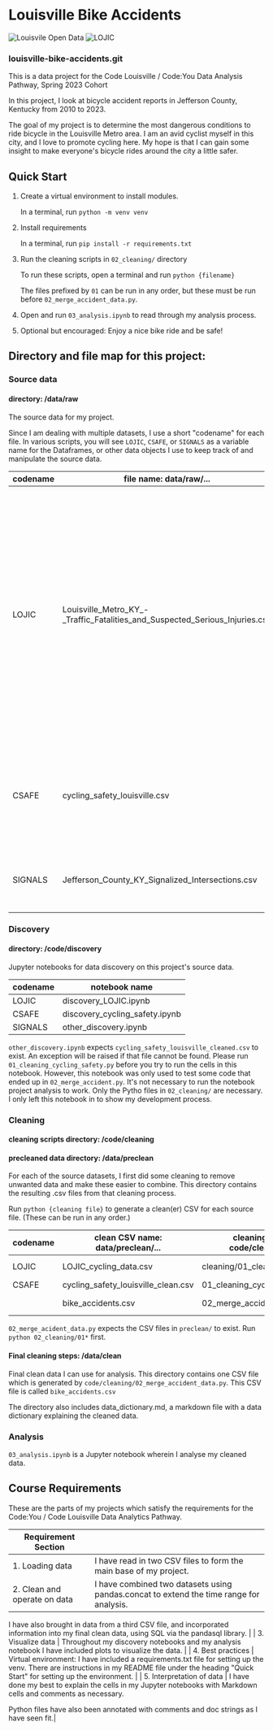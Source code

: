 # Louisville Bike Accidents

![Louisvile Open Data](https://www.arcgis.com/sharing/rest/content/items/105d192e2725465fa5ff70d163ca457a/resources/hub-image-card-crop-iij0khjwg.png)
![LOJIC](https://www.lojic.org/themes/custom/lojic/logo.svg)

### louisville-bike-accidents.git

This is a data project for the Code Louisville / Code:You Data Analysis Pathway, Spring 2023 Cohort

In this project, I look at bicycle accident reports in Jefferson County, Kentucky from 2010 to 2023.

The goal of my project is to determine the most dangerous conditions to ride bicycle in the Louisville Metro area. I am an avid cyclist myself in this city, and I love to promote cycling here. My hope is that I can gain some insight to make everyone's bicycle rides around the city a little safer.

## Quick Start

1. Create a virtual environment to install modules.

    In a terminal, run `python -m venv venv`

1. Install requirements

    In a terminal, run `pip install -r requirements.txt`

1. Run the cleaning scripts in `02_cleaning/` directory

    To run these scripts, open a terminal and run `python {filename}`

    The files prefixed by `01` can be run in any order, but these must be run before `02_merge_accident_data.py`. 

1. Open and run `03_analysis.ipynb` to read through my analysis process. 

1. Optional but encouraged: Enjoy a nice bike ride and be safe!

## Directory and file map for this project:
### Source data
#### directory: /data/raw

The source data for my project. 

Since I am dealing with multiple datasets, I use a short "codename" for each file. In various scripts, you will see `LOJIC`, `CSAFE`, or `SIGNALS` as a variable name for the Dataframes, or other data objects I use to keep track of and manipulate the source data. 

| codename | file name: data/raw/... | description |
|----------|-----------|-------------|
| LOJIC | Louisville_Metro_KY_-_Traffic_Fatalities_and_Suspected_Serious_Injuries.csv | Crash reports from 2016-2023 (Updated regularly) in Jefferson County, KY. This data was found on the Louisville Open Data portal. It includes reports of all crashes during its timeframe. This includes motor vehicle crashes and pedestrian incidents. |
| CSAFE | cycling_safety_louisville.csv | Crash reports from 2010-2017. This data was part of a European study on cycling safety. |
| SIGNALS | Jefferson_County_KY_Signalized_Intersections.csv | Road intersections in Jefferson County, KY which have traffic lights. |

### Discovery

#### directory: /code/discovery

Jupyter notebooks for data discovery on this project's source data. 

| codename | notebook name |
|----------|---------------|
| LOJIC | discovery_LOJIC.ipynb |
| CSAFE | discovery_cycling_safety.ipynb |
| SIGNALS | other_discovery.ipynb |

`other_discovery.ipynb` expects `cycling_safety_louisville_cleaned.csv` to exist. An exception will be raised if that file cannot be found. Please run `01_cleaning_cycling_safety.py` before you try to run the cells in this notebook. However, this notebook was only used to test some code that ended up in `02_merge_accident.py`. It's not necessary to run the notebook project analysis to work. Only the Pytho files in `02_cleaning/` are necessary. I only left this notebook in to show my development process.

### Cleaning

#### cleaning scripts directory: /code/cleaning
#### precleaned data directory: /data/preclean

For each of the source datasets, I first did some cleaning to remove unwanted data and make these easier to combine. This directory contains the resulting .csv files from that cleaning process.

Run `python {cleaning file}` to generate a clean(er) CSV for each source file. (These can be run in any order.)

| codename | clean CSV name: data/preclean/... | cleaning script code/cleaning/... |source file |
|----------|----------------|-----------------|------------|
| LOJIC | LOJIC_cycling_data.csv | cleaning/01_cleaning_LOJIC.py | data/raw/Louisville_Metro_KY_-_Traffic_Fatalities_and_Suspected_Serious_Injuries.csv|
| CSAFE | cycling_safety_louisville_clean.csv | 01_cleaning_cycling_safety.py | data/raw/cycling_safety_louisville.csv |
|  | bike_accidents.csv | 02_merge_accident_data.py | preclean/cycling_safety_louisville_cleaned.csv, preclean/LOJIC_cycling_data_cleaned.csv |

`02_merge_acident_data.py` expects the CSV files in `preclean/` to exist. Run `python 02_cleaning/01*` first.

#### Final cleaning steps: /data/clean

Final clean data I can use for analysis. This directory contains one CSV file which is generated by `code/cleaning/02_merge_accident_data.py`. This CSV file is called `bike_accidents.csv`

The directory also includes data_dictionary.md, a markdown file with a data dictionary explaining the cleaned data.

### Analysis

`03_analysis.ipynb` is a Jupyter notebook wherein I analyse my cleaned data.

## Course Requirements

These are the parts of my projects which satisfy the requirements for the Code:You / Code Louisville Data Analytics Pathway.

| Requirement Section |  |
|---------------------|-|
| 1. Loading data | I have read in two CSV files to form the main base of my project. |
| 2. Clean and operate on data | I have combined two datasets using pandas.concat to extend the time range for analysis.

I have also brought in data from a third CSV file, and incorporated information into my final clean data, using SQL via the pandasql library. |
| 3. Visualize data | Throughout my discovery notebooks and my analysis notebook I have included plots to visualize the data. | 
| 4. Best practices | Virtual environment: I have included a requirements.txt file for setting up the venv. There are instructions in my README file under the heading "Quick Start" for setting up the environment. |
| 5. Interpretation of data | I have done my best to explain the cells in my Jupyter notebooks with Markdown cells and comments as necessary.

Python files have also been annotated with comments and doc strings as I have seen fit.| 
